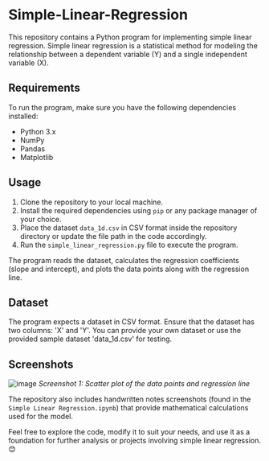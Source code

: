# Simple-Linear-Regression

This repository contains a Python program for implementing simple linear regression. Simple linear regression is a statistical method for modeling the relationship between a dependent variable (Y) and a single independent variable (X).

## Requirements

To run the program, make sure you have the following dependencies installed:

- Python 3.x
- NumPy
- Pandas
- Matplotlib

## Usage

1. Clone the repository to your local machine.
2. Install the required dependencies using `pip` or any package manager of your choice.
3. Place the dataset `data_1d.csv` in CSV format inside the repository directory or update the file path in the code accordingly.
4. Run the `simple_linear_regression.py` file to execute the program.

The program reads the dataset, calculates the regression coefficients (slope and intercept), and plots the data points along with the regression line.

## Dataset

The program expects a dataset in CSV format. Ensure that the dataset has two columns: 'X' and 'Y'. You can provide your own dataset or use the provided sample dataset 'data_1d.csv' for testing.

## Screenshots

![image](https://github.com/SaadARazzaq/Simple-Linear-Regression/assets/123338307/28690f26-6f39-4913-8c69-37ad5a33ab03)
*Screenshot 1: Scatter plot of the data points and regression line*


The repository also includes handwritten notes screenshots (found in the `Simple Linear Regression.ipynb`) that provide mathematical calculations used for the model.

Feel free to explore the code, modify it to suit your needs, and use it as a foundation for further analysis or projects involving simple linear regression.😊

